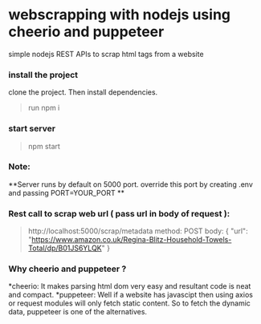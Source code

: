 # webscrapping with nodejs using cheerio and puppeteer

simple nodejs  REST APIs to scrap html tags from a website

### install the project
clone the project. Then install dependencies.

> run npm i

### start server

> npm start

### Note:
**Server runs by default on 5000 port. 
override this port by creating .env and passing PORT=YOUR_PORT **


### Rest call to scrap web url ( pass url in body of request ):

> http://localhost:5000/scrap/metadata
> method: POST
body: 
> {
>    "url": "https://www.amazon.co.uk/Regina-Blitz-Household-Towels-Total/dp/B01JS6YLQK"
> }

### Why cheerio and puppeteer ?
*cheerio: It makes parsing html dom very easy and resultant code is neat and compact.
*puppeteer: Well if a website has javascipt then using axios or request modules will only fetch static content.
So to fetch the dynamic data, puppeteer is one of the alternatives.
